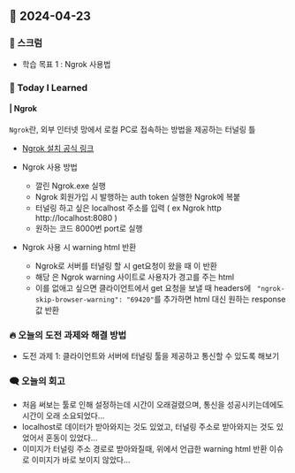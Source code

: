 ## 📆 2024-04-23

### 🔔 스크럼

- 학습 목표 1 : Ngrok 사용법
  <br/>

### 🚀 Today I Learned

#### | Ngrok

`Ngrok`란, 외부 인터넷 망에서 로컬 PC로 접속하는 방법을 제공하는 터널링 틀

- <a href="https://ngrok.com/download">Ngrok 설치 공식 링크</a>

- Ngrok 사용 방법

  - 깔린 Ngrok.exe 실행
  - Ngrok 회원가입 시 발행하는 auth token 실행한 Ngrok에 복붙
  - 터널링 하고 싶은 localhost 주소를 입력 ( ex Ngrok http http://localhost:8080 )
  - 원하는 코드 8000번 port로 실행

- Ngrok 사용 시 warning html 반환
  - Ngrok로 서버를 터널링 할 시 get요청이 왔을 때 <html>이 반환
  - 해당 <html>은 Ngrok warning 사이트로 사용자가 경고를 주는 html
  - 이를 없애고 싶으면 클라이언트에서 get 요청을 보낼 때 headers에 `
"ngrok-skip-browser-warning": "69420"`를 추가하면 html 대신 원하는 response 값 반환

### 🔥 오늘의 도전 과제와 해결 방법

- 도전 과제 1: 클라이언트와 서버에 터널링 툴을 제공하고 통신할 수 있도록 해보기

### 🗨️ 오늘의 회고

<!--
- 오늘의 학습 경험에 대한 자유로운 생각이나 느낀 점을 기록합니다.
- 성공적인 점, 개선해야 할 점, 새롭게 시도하고 싶은 방법 등을 포함할 수 있습니다.-->

- 처음 써보는 툴로 인해 설정하는데 시간이 오래걸렸으며, 통신을 성공시키는데에도 시간이 오래 소요되었다...
- localhost로 데이터가 받아와지는 것도 있었고, 터널링 주소로 받아와지는 것도 있었어서 혼동이 있었다...
- 이미지가 터널링 주소 경로로 받아와질때, 위에서 언급한 warning html 반환 이슈로 이미지가 바로 보이지 않았다...

<!--
### 📰 참고 자료 및 링크

- <a href="https://www.notion.so/goorm/ee564f2eb99a4a7194261e4d647b16a1?v=7677bb5865644959a89911897a5486e6">erica 한 줄 정리</a>-->
